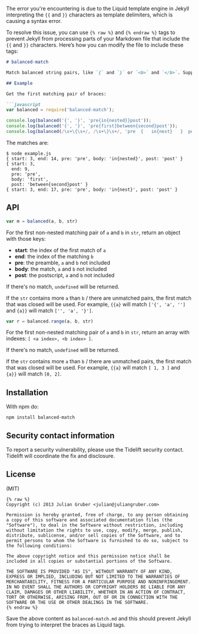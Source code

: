 The error you're encountering is due to the Liquid template engine in Jekyll interpreting the `{{` and `}}` characters as template delimiters, which is causing a syntax error.

To resolve this issue, you can use `{% raw %}` and `{% endraw %}` tags to prevent Jekyll from processing parts of your Markdown file that include the `{{` and `}}` characters. Here’s how you can modify the file to include these tags:

```md
# balanced-match

Match balanced string pairs, like `{` and `}` or `<b>` and `</b>`. Supports regular expressions as well!

## Example

Get the first matching pair of braces:

```javascript
var balanced = require('balanced-match');

console.log(balanced('{', '}', 'pre{in{nested}}post'));
console.log(balanced('{', '}', 'pre{first}between{second}post'));
console.log(balanced(/\s+\{\s+/, /\s+\}\s+/, 'pre  {   in{nest}   }  post'));
```

The matches are:

```shell
$ node example.js
{ start: 3, end: 14, pre: 'pre', body: 'in{nested}', post: 'post' }
{ start: 3,
  end: 9,
  pre: 'pre',
  body: 'first',
  post: 'between{second}post' }
{ start: 3, end: 17, pre: 'pre', body: 'in{nest}', post: 'post' }
```

## API

```javascript
var m = balanced(a, b, str)
```

For the first non-nested matching pair of `a` and `b` in `str`, return an object with those keys:

- **start**: the index of the first match of `a`
- **end**: the index of the matching `b`
- **pre**: the preamble, `a` and `b` not included
- **body**: the match, `a` and `b` not included
- **post**: the postscript, `a` and `b` not included

If there's no match, `undefined` will be returned.

If the `str` contains more `a` than `b` / there are unmatched pairs, the first match that was closed will be used. For example, `{{a}` will match `['{', 'a', '']` and `{a}}` will match `['', 'a', '}']`.

```javascript
var r = balanced.range(a, b, str)
```

For the first non-nested matching pair of `a` and `b` in `str`, return an array with indexes: `[ <a index>, <b index> ]`.

If there's no match, `undefined` will be returned.

If the `str` contains more `a` than `b` / there are unmatched pairs, the first match that was closed will be used. For example, `{{a}` will match `[ 1, 3 ]` and `{a}}` will match `[0, 2]`.

## Installation

With npm do:

```shell
npm install balanced-match
```

## Security contact information

To report a security vulnerability, please use the Tidelift security contact. Tidelift will coordinate the fix and disclosure.

## License

(MIT)

```text
{% raw %}
Copyright (c) 2013 Julian Gruber <julian@juliangruber.com>

Permission is hereby granted, free of charge, to any person obtaining a copy of this software and associated documentation files (the "Software"), to deal in the Software without restriction, including without limitation the rights to use, copy, modify, merge, publish, distribute, sublicense, and/or sell copies of the Software, and to permit persons to whom the Software is furnished to do so, subject to the following conditions:

The above copyright notice and this permission notice shall be included in all copies or substantial portions of the Software.

THE SOFTWARE IS PROVIDED "AS IS", WITHOUT WARRANTY OF ANY KIND, EXPRESS OR IMPLIED, INCLUDING BUT NOT LIMITED TO THE WARRANTIES OF MERCHANTABILITY, FITNESS FOR A PARTICULAR PURPOSE AND NONINFRINGEMENT. IN NO EVENT SHALL THE AUTHORS OR COPYRIGHT HOLDERS BE LIABLE FOR ANY CLAIM, DAMAGES OR OTHER LIABILITY, WHETHER IN AN ACTION OF CONTRACT, TORT OR OTHERWISE, ARISING FROM, OUT OF OR IN CONNECTION WITH THE SOFTWARE OR THE USE OR OTHER DEALINGS IN THE SOFTWARE.
{% endraw %}
```

Save the above content as `balanced-match.md` and this should prevent Jekyll from trying to interpret the braces as Liquid tags.
